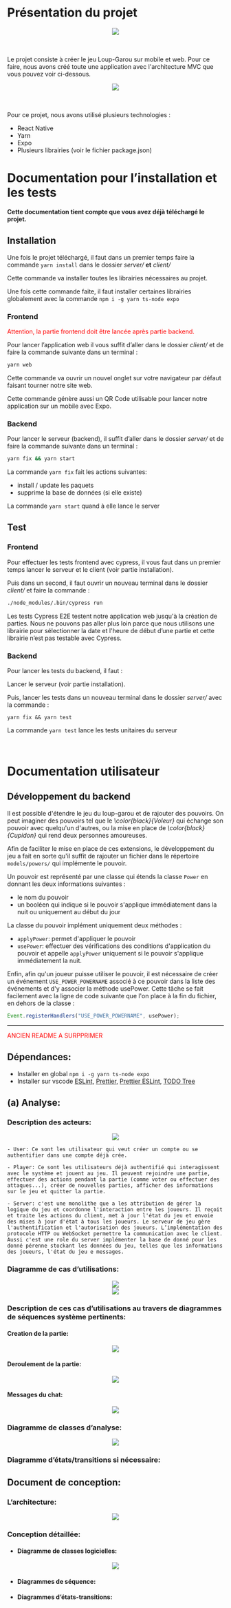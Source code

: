 # Présentation du projet
<p align="center">
    <img src="asset/imageReadme.png">
</p>


<br><br>
Le projet consiste à créer le jeu Loup-Garou sur mobile et web. Pour ce faire, nous avons créé toute une application avec l'architecture MVC que vous pouvez voir ci-dessous.


<p align="center">
    <img src="documentation/global/out/mvc.png">
</p>

<br><br>
Pour ce projet, nous avons utilisé plusieurs technologies :

* React Native
* Yarn
* Expo
* Plusieurs librairies (voir le fichier package.json)

# Documentation pour l’installation et les tests

**Cette documentation tient compte que vous avez déjà téléchargé le projet.**

## Installation
Une fois le projet téléchargé, il faut dans un premier temps faire la commande `yarn install` dans le dossier *server/* **et** *client/*

Cette commande va installer toutes les librairies nécessaires au projet.

Une fois cette commande faite, il faut installer certaines librairies globalement avec la commande `npm i -g yarn ts-node expo`


### Frontend

<span style="color:red">
Attention, la partie frontend doit être lancée après partie backend.
</span>
<br>

Pour lancer l’application web il vous suffit d’aller dans le dossier *client/* et de faire la commande suivante dans un terminal :
```bash
yarn web
```

Cette commande va ouvrir un nouvel onglet sur votre navigateur par défaut faisant tourner notre site web. 

Cette commande génère aussi un QR Code utilisable pour lancer notre application sur un mobile avec Expo.



### Backend
Pour lancer le serveur (backend), il suffit d’aller dans le dossier *server/* et de faire la commande suivante dans un terminal :
```bash
yarn fix && yarn start
```

La commande `yarn fix` fait les actions suivantes:

  - install / update les paquets
  - supprime la base de données (si elle existe)

La commande `yarn start` quand à elle lance le server




## Test 
### Frontend
Pour effectuer les tests frontend avec cypress, il vous faut dans un premier temps lancer le serveur et le client (voir partie installation). 

Puis dans un second, il faut ouvrir un nouveau terminal dans le dossier *client/* et faire la commande : 
```bash
./node_modules/.bin/cypress run
```

Les tests Cypress E2E testent notre application web jusqu'à la création de parties. Nous ne pouvons pas aller plus loin parce que nous utilisons une librairie pour sélectionner la date et l'heure de début d’une partie et cette librairie n’est pas testable avec Cypress.

### Backend
Pour lancer les tests du backend, il faut : 

Lancer le serveur (voir partie installation).

Puis, lancer les tests dans un nouveau terminal dans le dossier *server/* avec la commande :
```
yarn fix && yarn test
```
La commande `yarn test` lance les tests unitaires du serveur


<br>

# Documentation utilisateur
## Développement du backend

Il est possible d'étendre le jeu du loup-garou et de rajouter des pouvoirs. On peut imaginer des pouvoirs tel que le *\color{black}{Voleur}* qui échange son pouvoir avec quelqu'un d'autres, ou la mise en place de *\color{black}{Cupidon}* qui rend deux personnes amoureuses.  
  
Afin de faciliter le mise en place de ces extensions, le développement du jeu a fait en sorte qu'il suffit de rajouter un fichier dans le répertoire `models/powers/` qui implémente le pouvoir.  
  
Un pouvoir est représenté par une classe qui étends la classe `Power` en donnant les deux informations suivantes :

- le nom du pouvoir
- un booléen qui indique si le pouvoir s'applique immédiatement dans la nuit ou uniquement au début du jour

La classe du pouvoir implément uniquement deux méthodes :

- `applyPower`: permet d'appliquer le pouvoir
- `usePower`: effectuer des vérifications des conditions d'application du pouvoir et appelle `applyPower` uniquement si le pouvoir s'applique immédiatement la nuit.

Enfin, afin qu'un joueur puisse utiliser le pouvoir, il est nécessaire de créer un événement `USE_POWER_POWERNAME` associé à ce pouvoir dans la liste des événements et d'y associer la méthode usePower. Cette tâche se fait facilement avec la ligne de code suivante que l'on place à la fin du fichier, en dehors de la classe :

```ts
Event.registerHandlers("USE_POWER_POWERNAME", usePower);
```


---
<span style="color:red">
ANCIEN README A SURPPRIMER
</span>


## Dépendances: 

- Installer en global `npm i -g yarn ts-node expo`
- Installer sur vscode [ESLint](https://marketplace.visualstudio.com/items?itemName=dbaeumer.vscode-eslint), [Prettier](https://marketplace.visualstudio.com/items?itemName=esbenp.prettier-vscode), [Prettier ESLint](https://marketplace.visualstudio.com/items?itemName=rvest.vs-code-prettier-eslint), [TODO Tree](https://marketplace.visualstudio.com/items?itemName=Gruntfuggly.todo-tree)












## (a) Analyse:

### Description des acteurs:
    
<center>
    <img src="documentation/global/out/acteurs.png">
</center>

    - User: Ce sont les utilisateur qui veut créer un compte ou se authentifier dans une compte déjà crée.
    
    - Player: Ce sont les utilisateurs déjà authentifié qui interagissent avec le système et jouent au jeu. Il peuvent rejoindre une partie, effectuer des actions pendant la partie (comme voter ou effectuer des attaques...), créer de nouvelles parties, afficher des informations sur le jeu et quitter la partie.

    - Server: c'est une monolithe que a les attribution de gérer la logique du jeu et coordonne l'interaction entre les joueurs. Il reçoit et traite les actions du client, met à jour l'état du jeu et envoie des mises à jour d'état à tous les joueurs. Le serveur de jeu gère l'authentification et l'autorisation des joueurs. L’implémentation des protocole HTTP ou WebSocket permettre la communication avec le client. Aussi c'est une role du server implémenter la base de donné pour les donné pérenne stockant les données du jeu, telles que les informations des joueurs, l'état du jeu e messages.

### Diagramme de cas d’utilisations:

<center>
    <img src="documentation/client/out/use_case.png">
</center>

<center>
    <img src="documentation/server/out/use_case.png">
</center>




### Description de ces cas d’utilisations au travers de diagrammes de séquences système pertinents:

#### Creation de la partie:

<center>
    <img src="documentation/global/out/sequence_analyse_creation_partie.png">
</center>

#### Deroulement de la partie:

<center>
    <img src="documentation/global/out/sequence_analyse_deroulement_partie.png">
</center>

#### Messages du chat:

<center>
    <img src="documentation/global/out/sequence_analyse_message_chat.png">
</center>

### Diagramme de classes d’analyse:

<center>
    <img src="documentation/server/out/diagramme_de_classes_analyse.png">
</center>

### Diagramme d’états/transitions si nécessaire:

## Document de conception:

### L’architecture:

<center>
    <img src="documentation/global/out/mvc.png">
</center>



### Conception détaillée:

- #### Diagramme de classes logicielles:

<center>
    <img src="documentation/server/out/classe_models.png">
</center>

- #### Diagrammes de séquence:

- #### Diagrammes d’états-transitions: